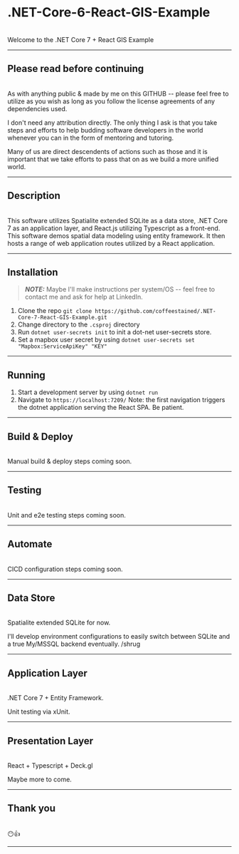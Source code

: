 # .NET-Core-6-React-GIS-Example

\
Welcome to the .NET Core 7 + React GIS Example

---

## Please read before continuing

\
As with anything public & made by me on this GITHUB -- please feel free to utilize as you wish as long as you follow the license agreements of any dependencies used.

I don't need any attribution directly. The only thing I ask is that you take steps and efforts to help budding software developers in the world whenever you can in the form of mentoring and tutoring.

Many of us are direct descendents of actions such as those and it is important that we take efforts to pass that on as we build a more unified world.

---

## Description

\
This software utilizes Spatialite extended SQLite as a data store, .NET Core 7 as an application layer, and React.js utilizing Typescript as a front-end. This software demos spatial data modeling using entity framework. It then hosts a range of web application routes utilized by a React application.

---

## Installation

> **_NOTE:_**  Maybe I'll make instructions per system/OS -- feel free to contact me and ask for help at LinkedIn.

1. Clone the repo `git clone https://github.com/coffeestained/.NET-Core-7-React-GIS-Example.git`
2. Change directory to the `.csproj` directory
3. Run `dotnet user-secrets init` to init a dot-net user-secrets store.
4. Set a mapbox user secret by using `dotnet user-secrets set "Mapbox:ServiceApiKey" "KEY"`

---

## Running

1. Start a development server by using `dotnet run`
2. Navigate to `https://localhost:7209/` Note: the first navigation triggers the dotnet application serving the React SPA. Be patient.

---

## Build & Deploy

\
Manual build & deploy steps coming soon.

---

## Testing

\
Unit and e2e testing steps coming soon.

---

## Automate

\
CICD configuration steps coming soon.

---

## Data Store

\
Spatialite extended SQLite for now.

I'll develop environment configurations to easily switch between SQLite and a true My/MSSQL backend eventually. /shrug

---

## Application Layer

\
.NET Core 7 + Entity Framework.

Unit testing via xUnit.

---

## Presentation Layer

\
React + Typescript + Deck.gl

Maybe more to come.

---

## Thank you

\
😶👍

---

